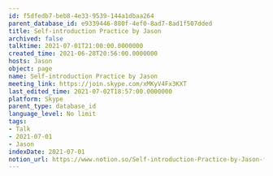```yaml
---
id: f5dfedb7-beb8-4e33-9539-144a1dbaa264
parent_database_id: e9339446-880f-4ef0-8ad7-8ad1f507dded
title: Self-introduction Practice by Jason
archived: false
talktime: 2021-07-01T21:00:00.0000000
created_time: 2021-06-28T20:56:00.0000000
hosts: Jason
object: page
name: Self-introduction Practice by Jason
meeting_link: https://join.skype.com/xMKyV4Fx3KXT
last_edited_time: 2021-07-02T18:57:00.0000000
platform: Skype
parent_type: database_id
language_level: No limit
tags:
- Talk
- 2021-07-01
- Jason
indexDate: 2021-07-01
notion_url: https://www.notion.so/Self-introduction-Practice-by-Jason-f5dfedb7beb84e339539144a1dbaa264
---
```







